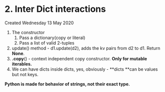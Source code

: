 # 2. Inter Dict interactions
Created Wednesday 13 May 2020


1. The constructor
	1. Pass a dictionary(copy or literal)
	2. Pass a list of valid 2-tuples
2. update() method - d1.update(d2), adds the kv pairs from d2 to d1. Return **None**.
3. **.copy**() - context independent copy constructor. **Only for mutable iterables.**
4. We can have dicts inside dicts, yes, obviously - **dicts **can be values but not keys.


**Python is made for behavior of strings, not their exact type.**

